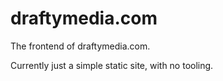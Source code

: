 # draftymedia.com

The frontend of draftymedia.com.

Currently just a simple static site, with no tooling.
